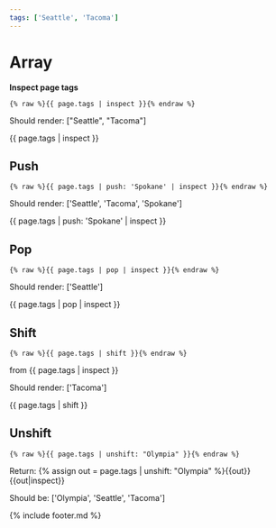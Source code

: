 ```yaml
---
tags: ['Seattle', 'Tacoma']
---
```


# Array

**Inspect page tags**

```liquid
{% raw %}{{ page.tags | inspect }}{% endraw %}
```

Should render: ["Seattle", "Tacoma"]

{{ page.tags | inspect }}

## Push

```liquid
{% raw %}{{ page.tags | push: 'Spokane' | inspect }}{% endraw %}
```

Should render: ['Seattle', 'Tacoma', 'Spokane']

{{ page.tags | push: 'Spokane' | inspect }}

## Pop

```liquid
{% raw %}{{ page.tags | pop | inspect }}{% endraw %}
```

Should render: ['Seattle']

{{ page.tags | pop | inspect }}

## Shift

```liquid
{% raw %}{{ page.tags | shift }}{% endraw %}
```

from {{ page.tags | inspect }}

Should render: ['Tacoma']

{{ page.tags | shift }}

## Unshift

```liquid
{% raw %}{{ page.tags | unshift: "Olympia" }}{% endraw %}
```

Return: {% assign out = page.tags | unshift: "Olympia" %}{{out}}
{{out|inspect}}

Should be: ['Olympia', 'Seattle', 'Tacoma']

{% include footer.md %}
